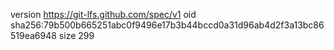 version https://git-lfs.github.com/spec/v1
oid sha256:79b500b665251abc0f9496e17b3b44bccd0a31d96ab4d2f3a13bc86519ea6948
size 299
